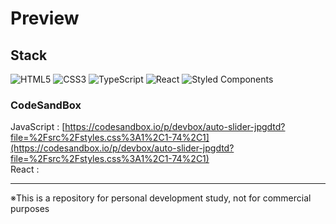 # Preview

## Stack

![HTML5](https://img.shields.io/badge/html5-%23E34F26.svg?style=for-the-badge&logo=html5&logoColor=white)
![CSS3](https://img.shields.io/badge/css3-%231572B6.svg?style=for-the-badge&logo=css3&logoColor=white)
![TypeScript](https://img.shields.io/badge/typescript-%23007ACC.svg?style=for-the-badge&logo=typescript&logoColor=white)
![React](https://img.shields.io/badge/react-%2320232a.svg?style=for-the-badge&logo=react&logoColor=%2361DAFB)
![Styled Components](https://img.shields.io/badge/styled--components-DB7093?style=for-the-badge&logo=styled-components&logoColor=white)

### CodeSandBox

JavaScript : [https://codesandbox.io/p/devbox/auto-slider-jpgdtd?file=%2Fsrc%2Fstyles.css%3A1%2C1-74%2C1](https://codesandbox.io/p/devbox/auto-slider-jpgdtd?file=%2Fsrc%2Fstyles.css%3A1%2C1-74%2C1) \
React : []()

---

※This is a repository for personal development study, not for commercial purposes
